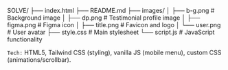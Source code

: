 SOLVE/
├── index.html
├── README.md
├── images/
│   ├── b-g.png       # Background image
│   ├── dp.png        # Testimonial profile image
│   ├── figma.png     # Figma icon
│   ├── title.png     # Favicon and logo
│   └── user.png      # User avatar
├── style.css         # Main stylesheet
└── script.js         # JavaScript functionality

`Tech:` HTML5, Tailwind CSS (styling), vanilla JS (mobile menu), custom CSS (animations/scrollbar).
